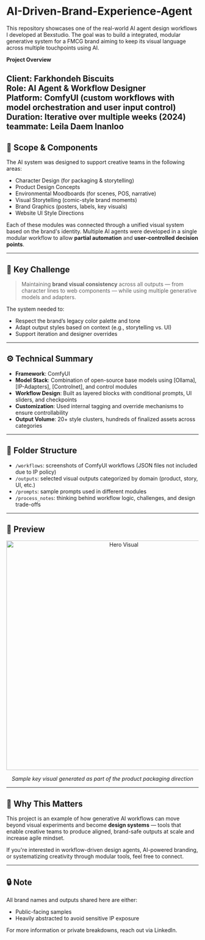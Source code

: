 # AI-Driven-Brand-Experience-Agent
This repository showcases one of the real-world AI agent design workflows I developed at Bexstudio. The goal was to build a integrated, modular generative system for a FMCG brand aiming to keep its visual language across multiple touchpoints using AI.

**Project Overview**

**Client**: Farkhondeh Biscuits  
**Role**: AI Agent & Workflow Designer  
**Platform**: ComfyUI (custom workflows with model orchestration and user input control)  
**Duration**: Iterative over multiple weeks (2024)
**teammate**: Leila Daem Inanloo
---

## 🧩 Scope & Components
The AI system was designed to support creative teams in the following areas:

- Character Design (for packaging & storytelling)
- Product Design Concepts
- Environmental Moodboards (for scenes, POS, narrative)
- Visual Storytelling (comic-style brand moments)
- Brand Graphics (posters, labels, key visuals)
- Website UI Style Directions

Each of these modules was connected through a unified visual system based on the brand's identity. Multiple AI agents were developed in a single modular workflow to allow **partial automation** and **user-controlled decision points**.

---

## 🎯 Key Challenge

> Maintaining **brand visual consistency** across all outputs — from character lines to web components — while using multiple generative models and adapters.

The system needed to:
- Respect the brand’s legacy color palette and tone
- Adapt output styles based on context (e.g., storytelling vs. UI)
- Support iteration and designer overrides

---

## ⚙️ Technical Summary

- **Framework**: ComfyUI
- **Model Stack**: Combination of open-source base models using [Ollama], [IP-Adapters], [Controlnet], and control modules
- **Workflow Design**: Built as layered blocks with conditional prompts, UI sliders, and checkpoints
- **Customization**: Used internal tagging and override mechanisms to ensure controllability
- **Output Volume**: 20+ style clusters, hundreds of finalized assets across categories

---

## 📁 Folder Structure

- `/workflows`: screenshots of ComfyUI workflows (JSON files not included due to IP policy)
- `/outputs`: selected visual outputs categorized by domain (product, story, UI, etc.)
- `/prompts`: sample prompts used in different modules
- `/process_notes`: thinking behind workflow logic, challenges, and design trade-offs

---

## 📸 Preview

<div align="center">
  <img src="outputs/brandA/hero-image.jpg" alt="Hero Visual" width="600"/>
  <p><i>Sample key visual generated as part of the product packaging direction</i></p>
</div>

---

## 📌 Why This Matters

This project is an example of how generative AI workflows can move beyond visual experiments and become **design systems** — tools that enable creative teams to produce aligned, brand-safe outputs at scale and increase agile mindset.

If you're interested in workflow-driven design agents, AI-powered branding, or systematizing creativity through modular tools, feel free to connect.

---

## 🔒 Note

All brand names and outputs shared here are either:
- Public-facing samples
- Heavily abstracted to avoid sensitive IP exposure

For more information or private breakdowns, reach out via LinkedIn.

